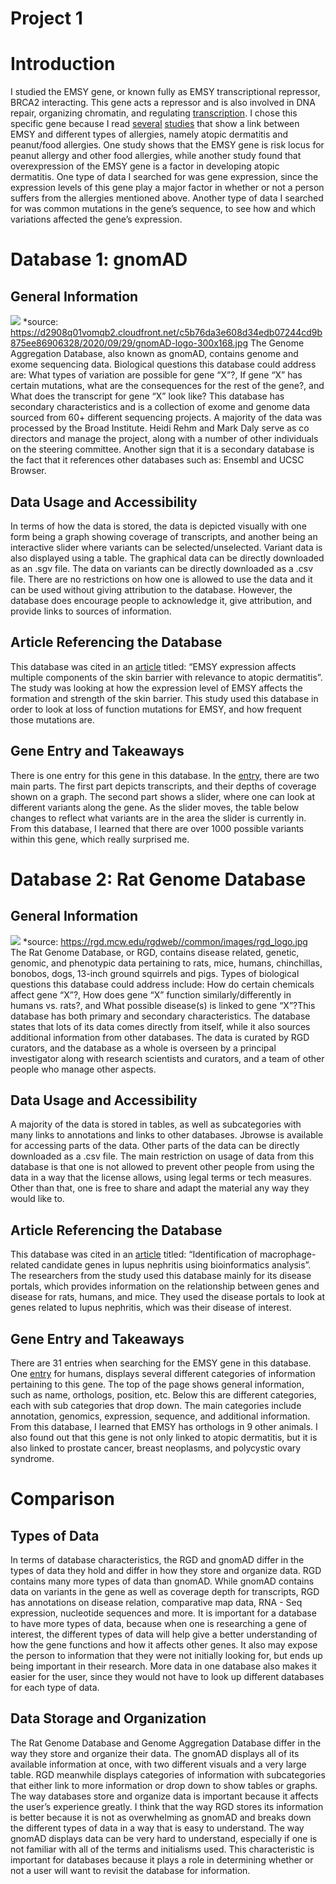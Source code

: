 # Project 1

# Introduction
I studied the EMSY gene, or known fully as EMSY transcriptional repressor, BRCA2 interacting. This gene acts a repressor and is also involved in DNA repair, organizing chromatin, and regulating [transcription](https://rgd.mcw.edu/rgdweb/report/gene/main.html?id=1345109). I chose this specific gene because I read [several](https://www.sciencedirect.com/science/article/pii/S0091674917315749#sec1) [studies](https://www.sciencedirect.com/science/article/pii/S1323893019301595) that show a link between EMSY and different types of allergies, namely atopic dermatitis and peanut/food allergies. One study shows that the EMSY gene is risk locus for peanut allergy and other food allergies, while another study found that overexpression of the EMSY gene is a factor in developing atopic dermatitis. One type of data I searched for was gene expression, since the expression levels of this gene play a major factor in whether or not a person suffers from the allergies mentioned above. Another type of data I searched for was common mutations in the gene’s sequence, to see how and which variations affected the gene’s expression.



# Database 1: gnomAD
## General Information
![](https://d2908q01vomqb2.cloudfront.net/c5b76da3e608d34edb07244cd9b875ee86906328/2020/09/29/gnomAD-logo-300x168.jpg)
*source: https://d2908q01vomqb2.cloudfront.net/c5b76da3e608d34edb07244cd9b875ee86906328/2020/09/29/gnomAD-logo-300x168.jpg
The Genome Aggregation Database, also known as gnomAD, contains genome and exome sequencing data. Biological questions this database could address are: What types of variation are possible for gene “X”?, If gene “X” has certain mutations, what are the consequences for the rest of the gene?, and What does the transcript for gene “X” look like? This database has secondary characteristics and is a collection of exome and genome data sourced from 60+ different sequencing projects. A majority of the data was processed by the Broad Institute. Heidi Rehm and Mark Daly serve as co directors and manage the project, along with a number of other individuals on the steering committee. Another sign that it is a secondary database is the fact that it references other databases such as: Ensembl and UCSC Browser.

## Data Usage and Accessibility
In terms of how the data is stored, the data is depicted visually with one form being a graph showing coverage of transcripts, and another being an interactive slider where variants can be selected/unselected. Variant data is also displayed using a table. The graphical data can be directly downloaded as an .sgv file. The data on variants can be directly downloaded as a .csv file. There are no restrictions on how one is allowed to use the data and it can be used without giving attribution to the database. However, the database does encourage people to acknowledge it, give attribution, and provide links to sources of information. 

## Article Referencing the Database
This database was cited in an [article](https://www.ncbi.nlm.nih.gov/pmc/articles/PMC6683598/) titled: “EMSY expression affects multiple components of the skin barrier with relevance to atopic dermatitis”. The study was looking at how the expression level of EMSY affects the formation and strength of the skin barrier. This study used this database in order to look at loss of function mutations for EMSY, and how frequent those mutations are. 

## Gene Entry and Takeaways
There is one entry for this gene in this database. In the [entry](https://gnomad.broadinstitute.org/gene/ENSG00000158636?dataset=gnomad_r2_1), there are two main parts. The first part depicts transcripts, and their depths of coverage shown on a graph. The second part shows a slider, where one can look at different variants along the gene. As the slider moves, the table below changes to reflect what variants are in the area the slider is currently in. From this database, I learned that there are over 1000 possible variants within this gene, which really surprised me.

# Database 2: Rat Genome Database
## General Information
![](https://rgd.mcw.edu/rgdweb//common/images/rgd_logo.jpg)
*source: https://rgd.mcw.edu/rgdweb//common/images/rgd_logo.jpg
The Rat Genome Database, or RGD,  contains disease related, genetic, genomic, and phenotypic data pertaining to rats, mice, humans, chinchillas, bonobos, dogs, 13-inch ground squirrels and pigs. Types of biological questions this database could address include: How do certain chemicals affect gene “X”?, How does gene “X” function similarly/differently in humans vs. rats?, and What possible disease(s) is linked to gene “X”?This database has both primary and secondary characteristics. The database states that lots of its data comes directly from  itself, while it also sources additional information from other databases. The data is curated by RGD curators, and the database as a whole is overseen by a principal investigator along with research scientists and curators, and a team of other people who manage other aspects.

## Data Usage and Accessibility
A majority of the data is stored in tables, as well as subcategories with many links to annotations and links to other databases. Jbrowse is available for accessing parts of the data. Other parts of the data can be directly downloaded as a .csv file. The main restriction on usage of data from this database is that one is not allowed to prevent other people from using the data in a way that the license allows, using legal terms or tech measures. Other than that, one is free to share and adapt the material any way they would like to.

## Article Referencing the Database
This database was cited in an [article](https://www.sciencedirect.com/science/article/pii/S0898656818300482) titled: “Identification of macrophage-related candidate genes in lupus nephritis using bioinformatics analysis”.  The researchers from the study used this database mainly for its disease portals, which provides information on the relationship between genes and disease for rats, humans, and mice. They used the disease portals to look at genes related to lupus nephritis, which was their disease of interest.

## Gene Entry and Takeaways
There are 31 entries when searching for the EMSY gene in this database. One [entry](https://rgd.mcw.edu/rgdweb/report/gene/main.html?id=1345109) for humans, displays several different categories of information pertaining to this gene. The top of the page shows general information, such as name, orthologs, position, etc. Below this are different categories, each with sub categories that drop down. The main categories include annotation, genomics, expression, sequence, and additional information. From this database, I learned that EMSY has orthologs in 9 other animals. I also found out that this gene is not only linked to atopic dermatitis, but it is also linked to prostate cancer, breast neoplasms, and polycystic ovary syndrome.

# Comparison
## Types of Data
In terms of database characteristics, the RGD and gnomAD differ in the types of data they hold and differ in how they store and organize data. RGD contains many more types of data than gnomAD. While gnomAD contains data on variants in the gene as well as coverage depth for transcripts, RGD has annotations on disease relation, comparative map data, RNA - Seq expression, nucleotide sequences and more. It is important for a database to have more types of data, because when one is researching a gene of interest, the different types of data will help give a better understanding of how the gene functions and how it affects other genes. It also may expose the person to information that they were not initially looking for, but ends up being important in their research. More data in one database also makes it easier for the user, since they would not have to look up different databases for each type of data. 

## Data Storage and Organization
The Rat Genome Database and Genome Aggregation Database differ in the way they store and organize their data. The gnomAD displays all of its available information at once, with two different visuals and a very large table. RGD meanwhile displays categories of information with subcategories that either link to more information or drop down to show tables or graphs. The way databases store and organize data is important because it affects the user’s experience greatly. I think that the way RGD stores its information is better because it is not as overwhelming as gnomAD and breaks down the different types of data in a way that is easy to understand. The way gnomAD displays data can be very hard to understand, especially if one is not familiar with all of the terms and initialisms used. This characteristic is important for databases because it plays a role in determining whether or not a user will want to revisit the database for information.

